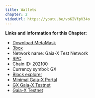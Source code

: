 ```yaml
---
title: Wallets
chapter: 2
videoUrl: https://youtu.be/voKIVfpV34o
---
```


**Links and information for this Chapter:**

- [Download MetaMask](https://metamask.io/download.html)
- [3box](https://3boxlabs.com/)
- Network name: Gaia-X Test Network
- [RPC](https://rpc.gaiaxtestnet.oceanprotocol.com)
- Chain ID: 202100
- Currency symbol: GX
- [Block explorer](https://blockscout.gaiaxtestnet.oceanprotocol.com)
- [Minimal Gaia-X Portal](https://portal.minimal-gaia-x.eu)
- [GX Gaia-X Testnet](https://faucet.gx.gaiaxtestnet.oceanprotocol.com)
- [Gaia-X Testnet](https://faucet.gaiaxtestnet.oceanprotocol.com)
